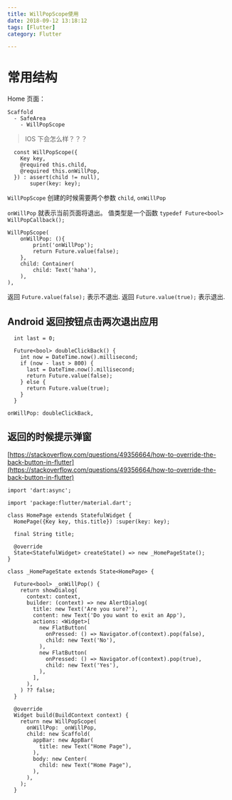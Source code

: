 ```yaml
---
title: WillPopScope使用
date: 2018-09-12 13:18:12
tags: [Flutter]
category: Flutter

---
```


# 常用结构

Home 页面：

```
Scaffold
  - SafeArea
    - WillPopScope
```

>IOS 下会怎么样？？？

```
  const WillPopScope({
    Key key,
    @required this.child,
    @required this.onWillPop,
  }) : assert(child != null),
       super(key: key);
```

`WillPopScope` 创建的时候需要两个参数 `child`, `onWillPop`

`onWillPop` 就表示当前页面将退出。 值类型是一个函数 `typedef Future<bool> WillPopCallback();`

```
WillPopScope(
    onWillPop: (){
        print('onWillPop');
        return Future.value(false);
    },
    child: Container(
        child: Text('haha'),
    ),
),
```

返回 `Future.value(false);` 表示不退出.
返回 `Future.value(true);` 表示退出.

## Android 返回按钮点击两次退出应用

```
  int last = 0;

  Future<bool> doubleClickBack() {
    int now = DateTime.now().millisecond;
    if (now - last > 800) {
      last = DateTime.now().millisecond;
      return Future.value(false);
    } else {
      return Future.value(true);
    }
  }
```

```
onWillPop: doubleClickBack,
```


## 返回的时候提示弹窗

[https://stackoverflow.com/questions/49356664/how-to-override-the-back-button-in-flutter](https://stackoverflow.com/questions/49356664/how-to-override-the-back-button-in-flutter)


```
import 'dart:async';

import 'package:flutter/material.dart';

class HomePage extends StatefulWidget {
  HomePage({Key key, this.title}) :super(key: key);

  final String title;

  @override
  State<StatefulWidget> createState() => new _HomePageState();
}

class _HomePageState extends State<HomePage> {

  Future<bool> _onWillPop() {
    return showDialog(
      context: context,
      builder: (context) => new AlertDialog(
        title: new Text('Are you sure?'),
        content: new Text('Do you want to exit an App'),
        actions: <Widget>[
          new FlatButton(
            onPressed: () => Navigator.of(context).pop(false),
            child: new Text('No'),
          ),
          new FlatButton(
            onPressed: () => Navigator.of(context).pop(true),
            child: new Text('Yes'),
          ),
        ],
      ),
    ) ?? false;
  }

  @override
  Widget build(BuildContext context) {
    return new WillPopScope(
      onWillPop: _onWillPop,
      child: new Scaffold(
        appBar: new AppBar(
          title: new Text("Home Page"),
        ),
        body: new Center(
          child: new Text("Home Page"),
        ),
      ),
    );
  }
```






